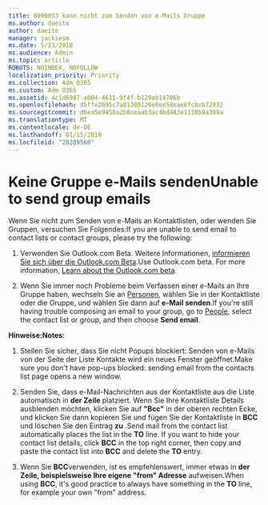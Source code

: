 ```yaml
---
title: 8000053 kann nicht zum Senden von e-Mails Gruppe
ms.author: daeite
author: daeite
manager: jackiesm
ms.date: 5/23/2018
ms.audience: Admin
ms.topic: article
ROBOTS: NOINDEX, NOFOLLOW
localization_priority: Priority
ms.collection: Adm_O365
ms.custom: Adm_O365
ms.assetid: 4c1d6987-a004-4611-9f4f-b129ab14706b
ms.openlocfilehash: d5ffe2695c7a81380126e6ee58eae8fcbcb72832
ms.sourcegitcommit: d6ea5e9458a2b8ceaab3ac4bd483e1130b9a398a
ms.translationtype: MT
ms.contentlocale: de-DE
ms.lasthandoff: 01/15/2019
ms.locfileid: "28289560"
---
```

# <a name="unable-to-send-group-emails"></a><span data-ttu-id="f7471-102">Keine Gruppe e-Mails senden</span><span class="sxs-lookup"><span data-stu-id="f7471-102">Unable to send group emails</span></span>

<span data-ttu-id="f7471-103">Wenn Sie nicht zum Senden von e-Mails an Kontaktlisten, oder wenden Sie Gruppen, versuchen Sie Folgendes:</span><span class="sxs-lookup"><span data-stu-id="f7471-103">If you are unable to send email to contact lists or contact groups, please try the following:</span></span>
  
1. <span data-ttu-id="f7471-p101">Verwenden Sie Outlook.com Beta. Weitere Informationen, [informieren Sie sich über die Outlook.com Beta](https://support.office.com/article/e2261c7f-d413-4084-8f22-21282f42d8cf).</span><span class="sxs-lookup"><span data-stu-id="f7471-p101">Use Outlook.com beta. For more information, [Learn about the Outlook.com beta](https://support.office.com/article/e2261c7f-d413-4084-8f22-21282f42d8cf).</span></span>
    
2. <span data-ttu-id="f7471-106">Wenn Sie immer noch Probleme beim Verfassen einer e-Mails an Ihre Gruppe haben, wechseln Sie an [Personen](https://outlook.live.com/people/), wählen Sie in der Kontaktliste oder die Gruppe, und wählen Sie dann auf **e-Mail senden**.</span><span class="sxs-lookup"><span data-stu-id="f7471-106">If you're still having trouble composing an email to your group, go to [People](https://outlook.live.com/people/), select the contact list or group, and then choose **Send email**.</span></span>
    
 <span data-ttu-id="f7471-107">**Hinweise:**</span><span class="sxs-lookup"><span data-stu-id="f7471-107">**Notes:**</span></span>
  
1. <span data-ttu-id="f7471-108">Stellen Sie sicher, dass Sie nicht Popups blockiert: Senden von e-Mails von der Seite der Liste Kontakte wird ein neues Fenster geöffnet.</span><span class="sxs-lookup"><span data-stu-id="f7471-108">Make sure you don't have pop-ups blocked: sending email from the contacts list page opens a new window.</span></span>
    
2. <span data-ttu-id="f7471-p102">Senden Sie, dass e-Mail-Nachrichten aus der Kontaktliste aus die Liste automatisch in **der Zeile** platziert. Wenn Sie Ihre Kontaktliste Details ausblenden möchten, klicken Sie auf **"Bcc"** in der oberen rechten Ecke, und klicken Sie dann kopieren Sie und fügen Sie der Kontaktliste in **BCC** und löschen Sie den Eintrag **zu** .</span><span class="sxs-lookup"><span data-stu-id="f7471-p102">Send mail from the contact list automatically places the list in the **TO** line. If you want to hide your contact list details, click **BCC** in the top right corner, then copy and paste the contact list into **BCC** and delete the **TO** entry.</span></span> 
    
3. <span data-ttu-id="f7471-111">Wenn Sie **BCC**verwenden, ist es empfehlenswert, immer etwas in **der Zeile, beispielsweise Ihre eigene "from" Adresse** aufweisen.</span><span class="sxs-lookup"><span data-stu-id="f7471-111">When using **BCC**, it's good practice to always have something in the **TO** line, for example your own "from" address.</span></span> 
    

